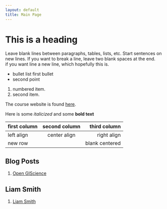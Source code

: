```yaml
---
layout: default
title: Main Page
---
```


# This is a heading

Leave blank lines between paragraphs, tables, lists, etc.
Start sentences on new lines.
If you want to break a line, leave two blank spaces at the end.  
if you want line a new line, which hopefully this is.

- bullet list first bullet
- second point

1. numbered item.
1. second item.

The course website is found [here](https://gis4dev.github.io).

Here is some *italicized* and some **bold text**

first column | second column | third column
:----------- | :-----------: | -----------:
left align | center align | right align
new row | | blank centered

## Blog Posts

1. [Open GIScience](open-giscience)

## Liam Smith

1. [Liam Smith](open-giscience)

